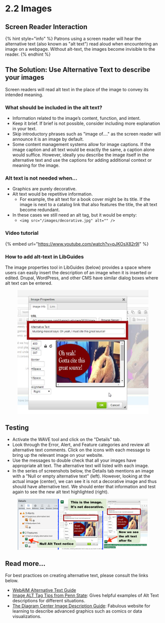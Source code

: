 # 2.2 Images

## Screen Reader Interaction

{% hint style="info" %}
Patrons using a screen reader will hear the alternative text (also known as "alt text") read aloud when encountering an image on a webpage. Without alt-text, the images become invisible to the reader.
{% endhint %}

## The Solution: Use Alternative Text to describe your images

Screen readers will read alt text in the place of the image to convey its intended meaning.&#x20;

### What should be included in the alt text?

* Information related to the image’s content, function, and intent.
* Keep it brief. If brief is not possible, consider including more explanation in your text.
* Skip introductory phrases such as "image of...." as the screen reader will announce it is an image by default.
* Some content management systems allow for image captions. If the image caption and alt text would be exactly the same, a caption alone would suffice. However, ideally you describe the image itself in the alternative text and use the captions for adding additional context or meaning for the image.&#x20;

### Alt text is not needed when...

* Graphics are purely decorative.
* Alt text would be repetitive information.
  * For example, the alt text for a book cover might be its title. If the image is next to a catalog link that also features the title, the alt text become redundant.
* In these cases we still need an alt tag, but it would be empty:&#x20;
  * `<img src="/images/decorative.jpg" alt="" />`

### Video tutorial

{% embed url="https://www.youtube.com/watch?v=pJKOsX82r9I" %}

### How to add alt-text in LibGuides

The image properties tool in LibGuides (below) provides a space where users can easily insert the description of an image when it is inserted or edited. Drupal, WordPress, and other CMS have similar dialog boxes where alt text can be entered.

<figure><img src="../.gitbook/assets/alt-statement.jpg" alt="In LibGuides, entering alternative text is a field within the image entry and editing screen"><figcaption></figcaption></figure>

## Testing

* Activate the WAVE tool and click on the "Details" tab.
* Look through the Error, Alert, and Feature categories and review all alternative text comments. Click on the icons with each message to bring up the relevant image on your website.
* Use the messages to double check that all your images have appropriate alt text. The alternative text will listed with each image.
* In the series of screenshots below, the Details tab mentions an image with a "Null or empty alternative text" (left). However, looking at the actual image (center), we can see it is not a decorative image and thus should have alternative text. We should enter that information and test again to see the new alt text highlighted (right).

<figure><img src="../.gitbook/assets/alt-text-sample.png" alt="three images showing progression of null alt text feature in the WAVE accessibility tool, an image that&#x27;s not decorative that needs alt text, finally an image with the alt text listed with the image."><figcaption></figcaption></figure>

## Read more...

For best practices on creating alternative text, please consult the links below.

* [WebAIM Alternative Text Guide](http://webaim.org/techniques/alttext/)
* [Image ALT Tag Tips from Penn State](http://accessibility.psu.edu/images): Gives helpful examples of Alt Text descriptions for different situations.
* [The Diagram Center Image Description Guide](https://diagramcenter.org/making-images-accessible.html): Fabulous website for learning to describe advanced graphics such as comics or data visualizations.
